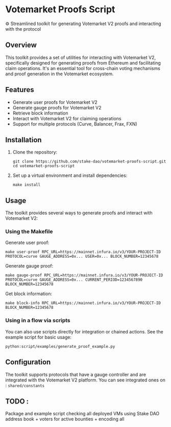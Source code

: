# Votemarket Proofs Script

⚙️ Streamlined toolkit for generating Votemarket V2 proofs and interacting with the protocol

## Overview

This toolkit provides a set of utilities for interacting with Votemarket V2, specifically designed for generating proofs from Ethereum and facilitating claim operations. It's an essential tool for cross-chain voting mechanisms and proof generation in the Votemarket ecosystem.

## Features

- Generate user proofs for Votemarket V2
- Generate gauge proofs for Votemarket V2
- Retrieve block information
- Interact with Votemarket V2 for claiming operations
- Support for multiple protocols (Curve, Balancer, Frax, FXN)

## Installation

1. Clone the repository:
   ```
   git clone https://github.com/stake-dao/votemarket-proofs-script.git
   cd votemarket-proofs-script
   ```

2. Set up a virtual environment and install dependencies:
   ```
   make install
   ```

## Usage

The toolkit provides several ways to generate proofs and interact with Votemarket V2:

### Using the Makefile

Generate user proof:

```
make user-proof RPC_URL=https://mainnet.infura.io/v3/YOUR-PROJECT-ID PROTOCOL=curve GAUGE_ADDRESS=0x... USER=0x... BLOCK_NUMBER=12345678
```


Generate gauge proof:

```
make gauge-proof RPC_URL=https://mainnet.infura.io/v3/YOUR-PROJECT-ID PROTOCOL=curve GAUGE_ADDRESS=0x... CURRENT_PERIOD=1234567890 BLOCK_NUMBER=12345678
```

Get block information:

```
make block-info RPC_URL=https://mainnet.infura.io/v3/YOUR-PROJECT-ID BLOCK_NUMBER=12345678
```


### Using in a flow via scripts
You can also use scripts directly for integration or chained actions. See the example script for basic usage:

``` python:script/examples/generate_proof_example.py ```


## Configuration

The toolkit supports protocols that have a gauge controller and are integrated with the Votemarket V2 platform. You can see integrated ones on :
```shared/constants```


## TODO :
Package and example script checking all deployed VMs using Stake DAO address book + voters for active bounties + encoding all